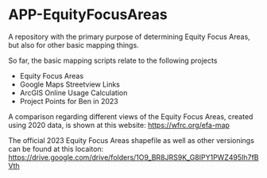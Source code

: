 # APP-EquityFocusAreas
A repository with the primary purpose of determining Equity Focus Areas, but also for other basic mapping things.

So far, the basic mapping scripts relate to the following projects
  - Equity Focus Areas
  - Google Maps Streetview Links
  - ArcGIS Online Usage Calculation
  - Project Points for Ben in 2023

A comparison regarding different views of the Equity Focus Areas, created using 2020 data, is shown at this website: https://wfrc.org/efa-map

The official 2023 Equity Focus Areas shapefile as well as other versionings can be found at this locaiton: https://drive.google.com/drive/folders/1O9_BR8JRS9K_G8IPY1PWZ495Ih7fBVth

